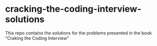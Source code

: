 # cracking-the-coding-interview-solutions
This repo contains the solutions for the problems presented in the book "Craking the Coding Interview"

